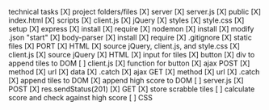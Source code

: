 technical tasks
[X] project folders/files
    [X] server
        [X] server.js
    [X] public
        [X] index.html
    [X] scripts
        [X] client.js
        [X] jQuery
    [X] styles
        [X] style.css
[X] setup
    [X] express
        [X] install
        [X] require
    [X] nodemon
        [X] install
        [X] modify .json "start"
    [X] body-parser
        [X] install
        [X] require
    [X] .gitignore
    [X] static files
    [X] PORT
    [X] HTML
        [X] source jQuery, client.js, and style.css
    [X] client.js
        [X] source jQuery
[X] HTML
    [X] input for tiles
    [X] button
    [X] div to append tiles to DOM
[ ] client.js
    [X] function for button
    [X] ajax POST
        [X] method
        [X] url
        [X] data
        [X] .catch
    [X] ajax GET
        [X] method
        [X] url
        [X] .catch
    [X] append tiles to DOM
    [X] append high score to DOM
[ ] server.js
    [X] POST
        [X] res.sendStatus(201)
    [X] GET
    [X] store scrabble tiles
    [ ] calculate score and check against high score
[ ] CSS